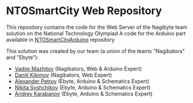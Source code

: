 # NTOSmartCity Web Repository
This repository contains the code for the Web Server of the Nagibyte team solution on the National Technology Olympiad
A code for the Arduino part available in [NTOSmartCityArduino](https://github.com/vadim-rm/NTOSmartCityArduino) repository

This solution was created by our team (a union of the teams "Nagibators" and "Ebyte"):
  * [Vadim Mazhitov](https://github.com/vadim-rm) (Nagibators, Web & Arduino Expert)
  * [Daniil Kikimov](https://github.com/katsushooter) (Nagibators, Web Expert)
  * [Alexander Petrov](https://github.com/Leto-Osen228) (Ebyte, Arduino & Schematics Expert)
  * [Nikita Syshchikov](https://github.com/furperson) (Ebyte, Arduino & Schematics Expert)
  * [Andrey Karabanov](https://github.com/forafox) (Ebyte, Arduino & Schematics Expert)
